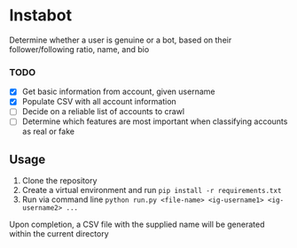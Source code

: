 # Instabot

Determine whether a user is genuine or a bot, based on their follower/following ratio, name, and bio

### TODO
- [x] Get basic information from account, given username 
- [x] Populate CSV with all account information
- [ ] Decide on a reliable list of accounts to crawl
- [ ] Determine which features are most important when classifying accounts as real or fake

## Usage

1. Clone the repository
2. Create a virtual environment and run ```pip install -r requirements.txt```
3. Run via command line ```python run.py <file-name> <ig-username1> <ig-username2> ... ```

Upon completion, a CSV file with the supplied name will be generated within the current directory